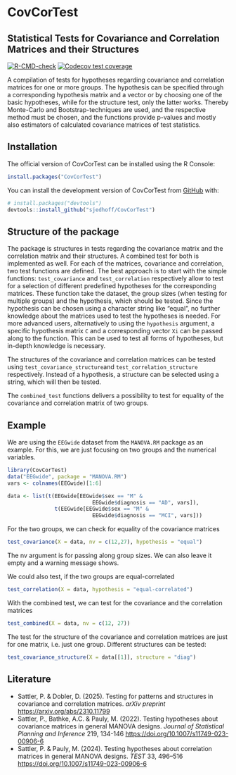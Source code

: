 
<!-- README.md is generated from README.Rmd. Please edit that file -->

# CovCorTest

## Statistical Tests for Covariance and Correlation Matrices and their Structures

<!-- badges: start -->
[![R-CMD-check](https://github.com/sjedhoff/CovCorTest/actions/workflows/R-CMD-check.yaml/badge.svg)](https://github.com/sjedhoff/CovCorTest/actions/workflows/R-CMD-check.yaml)
[![Codecov test coverage](https://codecov.io/gh/sjedhoff/CovCorTest/graph/badge.svg)](https://app.codecov.io/gh/sjedhoff/CovCorTest)
<!-- badges: end -->


A compilation of tests for hypotheses regarding covariance and
correlation matrices for one or more groups. The hypothesis can be
specified through a corresponding hypothesis matrix and a vector or by
choosing one of the basic hypotheses, while for the structure test, only
the latter works. Thereby Monte-Carlo and Bootstrap-techniques are used,
and the respective method must be chosen, and the functions provide
p-values and mostly also estimators of calculated covariance matrices of
test statistics.

## Installation

The official version of CovCorTest can be installed using the R Console:

``` r
install.packages("CovCorTest")
```

You can install the development version of CovCorTest from
[GitHub](https://github.com/) with:

``` r
# install.packages("devtools")
devtools::install_github("sjedhoff/CovCorTest")
```

## Structure of the package

The package is structures in tests regarding the covariance matrix and
the correlation matrix and their structures. A combined test for both is implemented as well.
For each of the matrices, covariance and correlation, two test functions are defined. 
The best approach is to start with the simple functions:
`test_covariance` and `test_correlation` respectively allow to test for a selection
of different predefined hypotheses for the corresponding matrices. These function
take the dataset, the group sizes (when testing for multiple groups) and
the hypothesis, which should be tested. Since the hypothesis can be
chosen using a character string like “equal”, no further knowledge about
the matrices used to test the hypotheses is needed. 
For more advanced users, alternatively to using the `hypothesis` argument,
a specific hypothesis matrix `C` and a corresponding vector `Xi` can be passed
along to the function. This can be used to test all forms of hypotheses, but in-depth
knowledge is necessary.

The structures of the covariance and correlation matrices can be tested
using `test_covariance_structure`and `test_correlation_structure`
respectively. Instead of a hypothesis, a structure can be selected using
a string, which will then be tested.

The `combined_test` functions delivers a possibility to test for equality of the covariance
and correlation matrix of two groups.

## Example

We are using the `EEGwide` dataset from the `MANOVA.RM` package as an example.
For this, we are just focusing on two groups and the numerical variables.
``` r
library(CovCorTest)
data("EEGwide", package = "MANOVA.RM")
vars <- colnames(EEGwide)[1:6]

data <- list(t(EEGwide[EEGwide$sex == "M" &
                           EEGwide$diagnosis == "AD", vars]),
               t(EEGwide[EEGwide$sex == "M" &
                           EEGwide$diagnosis == "MCI", vars]))
```

For the two groups, we can check for equality of the covariance matrices
```r
test_covariance(X = data, nv = c(12,27), hypothesis = "equal")

```
The nv argument is for passing along group sizes. We can also leave it empty
and a warning message shows.


We could also test, if the two groups are equal-correlated
```r
test_correlation(X = data, hypothesis = "equal-correlated")
```

With the combined test, we can test for the covariance and the correlation matrices
```r
test_combined(X = data, nv = c(12, 27))
```

The test for the structure of the covariance and correlation matrices are just
for one matrix, i.e. just one group. Different structures can be tested:
```r
test_covariance_structure(X = data[[1]], structure = "diag")
```

## Literature

- Sattler, P. & Dobler, D. (2025). Testing for patterns and structures
  in covariance and correlation matrices. <em>arXiv preprint</em>
  <https://arxiv.org/abs/2310.11799>
- Sattler, P., Bathke, A.C. & Pauly, M. (2022). Testing hypotheses about covariance 
  matrices in general MANOVA designs. <em>Journal of
  Statistical Planning and Inference</em> 219, 134-146
  <https://doi.org/10.1007/s11749-023-00906-6>
- Sattler, P. & Pauly, M. (2024). Testing hypotheses about correlation
  matrices in general MANOVA designs. <em>TEST</em> 33, 496–516
  <https://doi.org/10.1007/s11749-023-00906-6>
